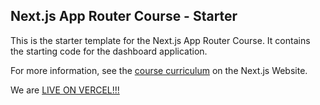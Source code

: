 ## Next.js App Router Course - Starter

This is the starter template for the Next.js App Router Course. It contains the starting code for the dashboard application.

For more information, see the [course curriculum](https://nextjs.org/learn) on the Next.js Website.

We are [LIVE ON VERCEL!!!](https://nextjs-dashboard.nickojruddock.com/)
